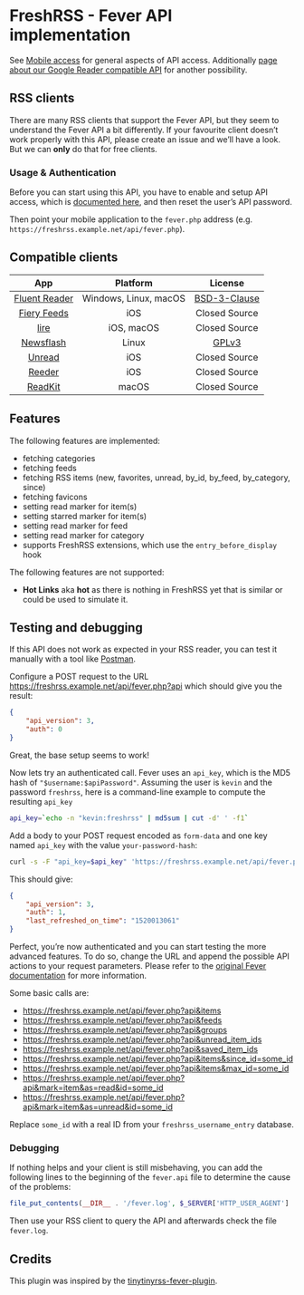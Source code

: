# FreshRSS - Fever API implementation

See [Mobile access](../users/06_Mobile_access.md) for general aspects of API access.
Additionally [page about our Google Reader compatible API](06_GoogleReader_API.md) for another possibility.


## RSS clients

There are many RSS clients that support the Fever API, but they seem to understand the Fever API a bit differently.
If your favourite client doesn’t work properly with this API, please create an issue and we’ll have a look.
But we can **only** do that for free clients.

### Usage & Authentication

Before you can start using this API, you have to enable and setup API access, which is [documented here](../users/06_Mobile_access.md),
and then reset the user’s API password.

Then point your mobile application to the `fever.php` address (e.g. `https://freshrss.example.net/api/fever.php`).

## Compatible clients

| App                                                                                | Platform            | License                                            |
|:----------------------------------------------------------------------------------:|:-------------------:|:--------------------------------------------------------:|
|[Fluent Reader](https://hyliu.me/fluent-reader/)                                    |Windows, Linux, macOS|[BSD-3-Clause](https://github.com/yang991178/fluent-reader/blob/master/LICENSE)|
|[Fiery Feeds](https://apps.apple.com/app/fiery-feeds-rss-reader/id1158763303)       |iOS                  |Closed Source                                             |
|[lire](https://lireapp.com/)                                                        |iOS, macOS           |Closed Source                                             |
|[Newsflash](https://gitlab.com/news-flash/news_flash_gtk/)                          |Linux                |[GPLv3](https://gitlab.com/news-flash/news_flash_gtk/-/blob/master/LICENSE)|
|[Unread](https://apps.apple.com/app/unread-rss-reader/id1252376153)                 |iOS                  |Closed Source                                             |
|[Reeder](https://www.reederapp.com/)                                                |iOS                  |Closed Source                                              |
|[ReadKit](https://apps.apple.com/app/readkit/id588726889)                           |macOS                |Closed Source                                              |

## Features

The following features are implemented:

* fetching categories
* fetching feeds
* fetching RSS items (new, favorites, unread, by_id, by_feed, by_category, since)
* fetching favicons
* setting read marker for item(s)
* setting starred marker for item(s)
* setting read marker for feed
* setting read marker for category
* supports FreshRSS extensions, which use the `entry_before_display` hook

The following features are not supported:

* **Hot Links** aka **hot** as there is nothing in FreshRSS yet that is similar or could be used to simulate it.

## Testing and debugging

If this API does not work as expected in your RSS reader, you can test it manually with a tool like [Postman](https://www.getpostman.com/).

Configure a POST request to the URL <https://freshrss.example.net/api/fever.php?api> which should give you the result:
```json
{
	"api_version": 3,
	"auth": 0
}
```
Great, the base setup seems to work!

Now lets try an authenticated call. Fever uses an `api_key`, which is the MD5 hash of `"$username:$apiPassword"`.
Assuming the user is `kevin` and the password `freshrss`, here is a command-line example to compute the resulting `api_key`

```sh
api_key=`echo -n "kevin:freshrss" | md5sum | cut -d' ' -f1`
```

Add a body to your POST request encoded as `form-data` and one key named `api_key` with the value `your-password-hash`:

```sh
curl -s -F "api_key=$api_key" 'https://freshrss.example.net/api/fever.php?api'
```

This should give:
```json
{
	"api_version": 3,
	"auth": 1,
	"last_refreshed_on_time": "1520013061"
}
```
Perfect, you’re now authenticated and you can start testing the more advanced features. To do so, change the URL and append the possible API actions to your request parameters. Please refer to the [original Fever documentation](https://feedafever.com/api) for more information.

Some basic calls are:

* <https://freshrss.example.net/api/fever.php?api&items>
* <https://freshrss.example.net/api/fever.php?api&feeds>
* <https://freshrss.example.net/api/fever.php?api&groups>
* <https://freshrss.example.net/api/fever.php?api&unread_item_ids>
* <https://freshrss.example.net/api/fever.php?api&saved_item_ids>
* <https://freshrss.example.net/api/fever.php?api&items&since_id=some_id>
* <https://freshrss.example.net/api/fever.php?api&items&max_id=some_id>
* <https://freshrss.example.net/api/fever.php?api&mark=item&as=read&id=some_id>
* <https://freshrss.example.net/api/fever.php?api&mark=item&as=unread&id=some_id>

Replace `some_id` with a real ID from your `freshrss_username_entry` database.

### Debugging

If nothing helps and your client is still misbehaving, you can add the following lines to the beginning of the `fever.api` file to determine the cause of the problems:

```php
file_put_contents(__DIR__ . '/fever.log', $_SERVER['HTTP_USER_AGENT'] . ': ' . json_encode($_REQUEST) . PHP_EOL, FILE_APPEND);
```

Then use your RSS client to query the API and afterwards check the file `fever.log`.

## Credits

This plugin was inspired by the [tinytinyrss-fever-plugin](https://github.com/dasmurphy/tinytinyrss-fever-plugin).
